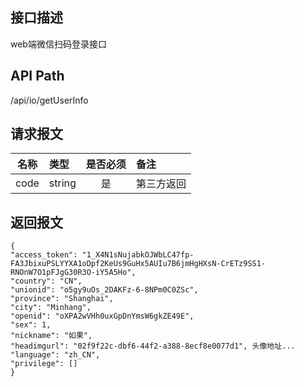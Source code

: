 ## 接口描述
web端微信扫码登录接口
## API Path
/api/io/getUserInfo
## 请求报文
|名称         |类型           |是否必须   |备注                                 |
|-------------|:--------------|:---------:|:------------------------------------|
|code    |string    |是    |第三方返回    |
## 返回报文
    {
    "access_token": "1_X4N1sNujabkOJWbLC47fp-FA3JbixuPSLYYXA1oDpf2KeUs9GuHx5AUIu7B6jmHgHXsN-CrETz9SS1-RNOnW7O1pFJgG30R3O-iY5A5Ho",
    "country": "CN",
    "unionid": "o5gy9uOs_2DAKFz-6-8NPm0C0ZSc",
    "province": "Shanghai",
    "city": "Minhang",
    "openid": "oXPA2wVHh0uxGpDnYmsW6gkZE49E",
    "sex": 1,
    "nickname": "如果",
    "headimgurl": "02f9f22c-dbf6-44f2-a388-8ecf8e0077d1", 头像地址...
    "language": "zh_CN",
    "privilege": []
    }
